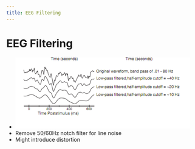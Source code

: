 ```yaml
---
title: EEG Filtering
---
```


# EEG Filtering
- ![im](assets/Pasted%20Image%2020220502153920.png)
- Remove 50/60Hz notch filter for line noise
- Might introduce distortion


























































